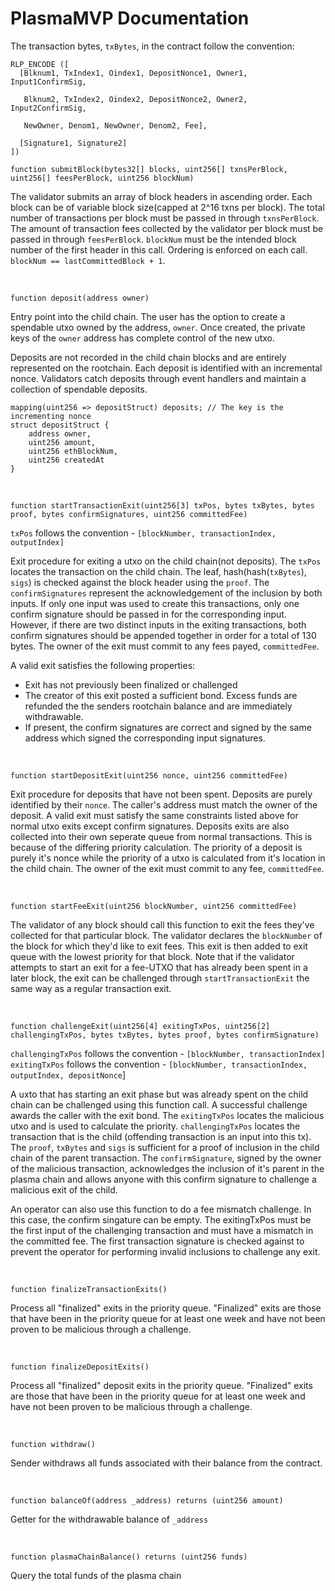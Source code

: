 # PlasmaMVP Documentation

The transaction bytes, `txBytes`, in the contract follow the convention:  
```
RLP_ENCODE ([
  [Blknum1, TxIndex1, Oindex1, DepositNonce1, Owner1, Input1ConfirmSig,

   Blknum2, TxIndex2, Oindex2, DepositNonce2, Owner2, Input2ConfirmSig,

   NewOwner, Denom1, NewOwner, Denom2, Fee],

  [Signature1, Signature2]
])
```
```solidity
function submitBlock(bytes32[] blocks, uint256[] txnsPerBlock, uint256[] feesPerBlock, uint256 blockNum)
```
The validator submits an array of block headers in ascending order. Each block can be of variable block size(capped at 2^16 txns per block). The total number of transactions per block must be passed in through `txnsPerBlock`. The amount of transaction fees collected by the validator per block must be passed in through `feesPerBlock`.
`blockNum` must be the intended block number of the first header in this call. Ordering is enforced on each call. `blockNum == lastCommittedBlock + 1`.

<br >

```solidity
function deposit(address owner)
```
Entry point into the child chain. The user has the option to create a spendable utxo owned by the address, `owner`. Once created,
the private keys of the `owner` address has complete control of the new utxo.

Deposits are not recorded in the child chain blocks and are entirely represented on the rootchain. Each deposit is identified with an incremental nonce.
Validators catch deposits through event handlers and maintain a collection of spendable deposits.
```solidity
mapping(uint256 => depositStruct) deposits; // The key is the incrementing nonce
struct depositStruct {
    address owner,
    uint256 amount,
    uint256 ethBlockNum,
    uint256 createdAt
}
```

<br />

```solidity
function startTransactionExit(uint256[3] txPos, bytes txBytes, bytes proof, bytes confirmSignatures, uint256 committedFee)
```
`txPos` follows the convention - `[blockNumber, transactionIndex, outputIndex]`

Exit procedure for exiting a utxo on the child chain(not deposits). The `txPos` locates the transaction on the child chain. The leaf, hash(hash(`txBytes`), `sigs`) is checked against the block header using the `proof`.
The `confirmSignatures` represent the acknowledgement of the inclusion by both inputs. If only one input was used to create this transactions, only one confirm signature should be passed in for the corresponding
input. However, if there are two distinct inputs in the exiting transactions, both confirm signatures should be appended together in order for a total of 130 bytes. The owner of the exit must commit to any fees payed, `committedFee`.

A valid exit satisfies the following properties:
  - Exit has not previously been finalized or challenged
  - The creator of this exit posted a sufficient bond. Excess funds are refunded the the senders rootchain balance and are immediately withdrawable.
  - If present, the confirm signatures are correct and signed by the same address which signed the corresponding input signatures.

<br />

```solidity
function startDepositExit(uint256 nonce, uint256 committedFee)
```
Exit procedure for deposits that have not been spent. Deposits are purely identified by their `nonce`. The caller's address must match the owner of the deposit.
A valid exit must satisfy the same constraints listed above for normal utxo exits except confirm signatures. Deposits exits are also collected into their own seperate queue from normal transactions.
This is because of the differing priority calculation. The priority of a deposit is purely it's nonce while the priority of a utxo is calculated from it's location in the child chain. The owner of the exit must
commit to any fee, `committedFee`.

<br />

```solidity
function startFeeExit(uint256 blockNumber, uint256 committedFee)
```
The validator of any block should call this function to exit the fees they've collected for that particular block.
The validator declares the `blockNumber` of the block for which they'd like to exit fees. This exit is then added to exit queue with the lowest priority for that block.
Note that if the validator attempts to start an exit for a fee-UTXO that has already been spent in a later block, the exit can be challenged through `startTransactionExit` the same way as a regular transaction exit.

<br />

```solidity
function challengeExit(uint256[4] exitingTxPos, uint256[2] challengingTxPos, bytes txBytes, bytes proof, bytes confirmSignature)
```
`challengingTxPos` follows the convention - `[blockNumber, transactionIndex]`  
`exitingTxPos` follows the convention - `[blockNumber, transactionIndex, outputIndex, depositNonce`]

A uxto that has starting an exit phase but was already spent on the child chain can be challenged using this function call. A successful challenge awards the caller with the exit bond.
The `exitingTxPos` locates the malicious utxo and is used to calculate the priority. `challengingTxPos` locates the transaction that is the child (offending transaction is an input into this tx).
The `proof`, `txBytes` and `sigs` is sufficient for a proof of inclusion in the child chain of the parent transaction. The `confirmSignature`, signed by the owner of the malicious transaction,
acknowledges the inclusion of it's parent in the plasma chain and allows anyone with this confirm signature to challenge a malicious exit of the child.

An operator can also use this function to do a fee mismatch challenge. In this case, the confirm singature can be empty. The exitingTxPos must be the first input of the challenging transaction
and must have a mismatch in the committed fee. The first transaction signature is checked against to prevent the operator for performing invalid inclusions to challenge any exit.

<br />

```solidity
function finalizeTransactionExits()
```
Process all "finalized" exits in the priority queue. "Finalized" exits are those that have been in the priority queue for at least one week and have not been proven to be malicious through a challenge.

<br />

```solidity
function finalizeDepositExits()
```
Process all "finalized" deposit exits in the priority queue. "Finalized" exits are those that have been in the priority queue for at least one week and have not been proven to be malicious through a challenge.

<br />

```solidity
function withdraw()
```
Sender withdraws all funds associated with their balance from the contract.

<br />

```solidity
function balanceOf(address _address) returns (uint256 amount)
```
Getter for the withdrawable balance of `_address`

<br />

```solidity
function plasmaChainBalance() returns (uint256 funds)
```
Query the total funds of the plasma chain
